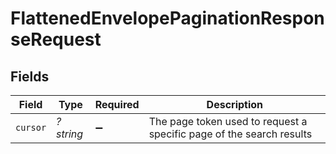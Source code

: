 # FlattenedEnvelopePaginationResponseRequest


## Fields

| Field                                                                | Type                                                                 | Required                                                             | Description                                                          |
| -------------------------------------------------------------------- | -------------------------------------------------------------------- | -------------------------------------------------------------------- | -------------------------------------------------------------------- |
| `cursor`                                                             | *?string*                                                            | :heavy_minus_sign:                                                   | The page token used to request a specific page of the search results |